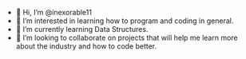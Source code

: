 - 👋 Hi, I’m @inexorable11
- 👀 I’m interested in learning how to program and coding in general.
- 🌱 I’m currently learning Data Structures.
- 💞️ I’m looking to collaborate on projects that will help me learn more about the industry and how to code better.
<!---
inexorable11/inexorable11 is a ✨ special ✨ repository because its `README.md` (this file) appears on your GitHub profile.
You can click the Preview link to take a look at your changes.
--->

